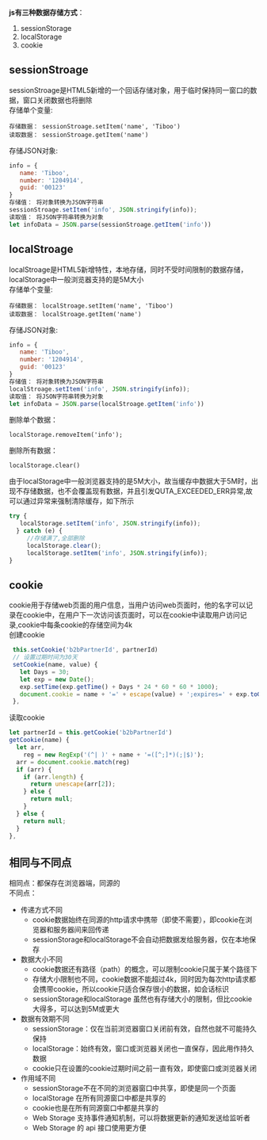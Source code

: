 **js有三种数据存储方式**：
1. sessionStorage
2. localStorage
3. cookie

## sessionStroage

sessionStroage是HTML5新增的一个回话存储对象，用于临时保持同一窗口的数据，窗口关闭数据也将删除  
存储单个变量:  

    存储数据： sessionStroage.setItem('name', 'Tiboo')  
    读取数据： sessionStroage.getItem('name')

存储JSON对象:

```javascript
info = {
   name: 'Tiboo',
   number: '1204914',
   guid: '00123'
}
存储值： 将对象转换为JSON字符串
sessionStroage.setItem('info', JSON.stringify(info));
读取值： 将JSON字符串转换为对象
let infoData = JSON.parse(sessionStroage.getItem('info'))
```

## localStroage
localStroage是HTML5新增特性，本地存储，同时不受时间限制的数据存储，localStorage中一般浏览器支持的是5M大小  
存储单个变量:

    存储数据： localStroage.setItem('name', 'Tiboo')
    读取数据： localStroage.getItem('name')

存储JSON对象:
```javascript
info = {
   name: 'Tiboo',
   number: '1204914',
   guid: '00123'
}
存储值： 将对象转换为JSON字符串
localStroage.setItem('info', JSON.stringify(info));
读取值： 将JSON字符串转换为对象
let infoData = JSON.parse(localStroage.getItem('info'))
```
删除单个数据：

    localStorage.removeItem('info');

删除所有数据：

    localStorage.clear()

由于localStorage中一般浏览器支持的是5M大小，故当缓存中数据大于5M时，出现不存储数据，也不会覆盖现有数据，并且引发QUTA_EXCEEDED_ERR异常,故可以通过异常来强制清除缓存，如下所示  

```javascript
try {
   localStorage.setItem('info', JSON.stringify(info));
  } catch (e) {
     //存储满了,全部删除
     localStorage.clear();
     localStorage.setItem('info', JSON.stringify(info));
}

```

## cookie
cookie用于存储web页面的用户信息，当用户访问web页面时，他的名字可以记录在cookie中，在用户下一次访问该页面时，可以在cookie中读取用户访问记录,cookie中每条cookie的存储空间为4k  
创建cookie
```javascript
 this.setCookie('b2bPartnerId', partnerId)
 // 设置过期时间为30天
 setCookie(name, value) { 
   let Days = 30; 
   let exp = new Date(); 
   exp.setTime(exp.getTime() + Days * 24 * 60 * 60 * 1000); 
   document.cookie = name + '=' + escape(value) + ';expires=' + exp.toGMTString(); 
 },
```
读取cookie
```javascript
let partnerId = this.getCookie('b2bPartnerId')
getCookie(name) { 
  let arr,
    reg = new RegExp('(^| )' + name + '=([^;]*)(;|$)');
  arr = document.cookie.match(reg)
  if (arr) {
    if (arr.length) {
      return unescape(arr[2]); 
    } else {
      return null; 
    }
  } else {
    return null;
  }
},
```

## 相同与不同点
相同点：都保存在浏览器端，同源的  
不同点：  
+ 传递方式不同
  + cookie数据始终在同源的http请求中携带（即使不需要），即cookie在浏览器和服务器间来回传递  
  + sessionStorage和localStorage不会自动把数据发给服务器，仅在本地保存
+ 数据大小不同
  + cookie数据还有路径（path）的概念，可以限制cookie只属于某个路径下
  + 存储大小限制也不同，cookie数据不能超过4k，同时因为每次http请求都会携带cookie，所以cookie只适合保存很小的数据，如会话标识
  + sessionStorage和localStorage 虽然也有存储大小的限制，但比cookie大得多，可以达到5M或更大
+ 数据有效期不同
  + sessionStorage：仅在当前浏览器窗口关闭前有效，自然也就不可能持久保持
  + localStorage：始终有效，窗口或浏览器关闭也一直保存，因此用作持久数据
  + cookie只在设置的cookie过期时间之前一直有效，即使窗口或浏览器关闭
+ 作用域不同
  + sessionStorage不在不同的浏览器窗口中共享，即使是同一个页面
  + localStorage 在所有同源窗口中都是共享的
  + cookie也是在所有同源窗口中都是共享的
  + Web Storage 支持事件通知机制，可以将数据更新的通知发送给监听者
  + Web Storage 的 api 接口使用更方便

